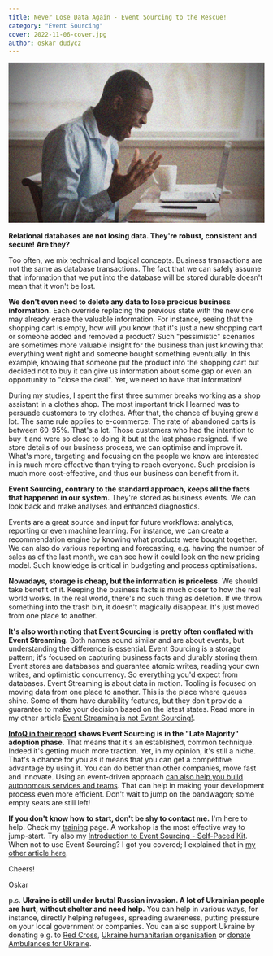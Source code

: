 ```yaml
---
title: Never Lose Data Again - Event Sourcing to the Rescue!
category: "Event Sourcing"
cover: 2022-11-06-cover.jpg
author: oskar dudycz
---
```


![cover](2022-11-06-cover.jpg)

**Relational databases are not losing data. They're robust, consistent and secure! Are they?**

Too often, we mix technical and logical concepts. Business transactions are not the same as database transactions. The fact that we can safely assume that information that we put into the database will be stored durable doesn't mean that it won't be lost.

**We don't even need to delete any data to lose precious business information.** Each override replacing the previous state with the new one may already erase the valuable information. For instance, seeing that the shopping cart is empty, how will you know that it's just a new shopping cart or someone added and removed a product? Such "pessimistic" scenarios are sometimes more valuable insight for the business than just knowing that everything went right and someone bought something eventually. In this example, knowing that someone put the product into the shopping cart but decided not to buy it can give us information about some gap or even an opportunity to "close the deal". Yet, we need to have that information!

During my studies, I spent the first three summer breaks working as a shop assistant in a clothes shop. The most important trick I learned was to persuade customers to try clothes. After that, the chance of buying grew a lot. The same rule applies to e-commerce. The rate of abandoned carts is between 60-95%. That's a lot. Those customers who had the intention to buy it and were so close to doing it but at the last phase resigned. If we store details of our business process, we can optimise and improve it. What's more, targeting and focusing on the people we know are interested in is much more effective than trying to reach everyone. Such precision is much more cost-effective, and thus our business can benefit from it.

**Event Sourcing, contrary to the standard approach, keeps all the facts that happened in our system.** They're stored as business events. We can look back and make analyses and enhanced diagnostics. 

Events are a great source and input for future workflows: analytics, reporting or even machine learning. For instance, we can create a recommendation engine by knowing what products were bought together. We can also do various reporting and forecasting, e.g. having the number of sales as of the last month, we can see how it could look on the new pricing model. Such knowledge is critical in budgeting and process optimisations.

**Nowadays, storage is cheap, but the information is priceless.** We should take benefit of it. Keeping the business facts is much closer to how the real world works. In the real world, there's no such thing as deletion. If we throw something into the trash bin, it doesn't magically disappear. It's just moved from one place to another.

**It's also worth noting that Event Sourcing is pretty often conflated with Event Streaming.** Both names sound similar and are about events, but understanding the difference is essential. Event Sourcing is a storage pattern; it's focused on capturing business facts and durably storing them. Event stores are databases and guarantee atomic writes, reading your own writes, and optimistic concurrency. So everything you'd expect from databases. Event Streaming is about data in motion. Tooling is focused on moving data from one place to another. This is the place where queues shine. Some of them have durability features, but they don't provide a guarantee to make your decision based on the latest states. Read more in my other article [Event Streaming is not Event Sourcing!](/en/event_streaming_is_not_event_sourcing/).

**[InfoQ in their report](https://www.infoq.com/articles/architecture-trends-2022/) shows Event Sourcing is in the "Late Majority" adoption phase.** That means that it's an established, common technique. Indeed it's getting much more traction. Yet, in my opinion, it's still a niche. That's a chance for you as it means that you can get a competitive advantage by using it. You can do better than other companies, move fast and innovate.  Using an event-driven approach [can also help you build autonomous services and teams](/en/how_using_events_help_in_teams_autonomy/). That can help in making your development process even more efficient. Don't wait to jump on the bandwagon; some empty seats are still left!

**If you don't know how to start, don't be shy to contact me.** I'm here to help. Check my [training](/en/training/) page. A workshop is the most effective way to jump-start. Try also my [Introduction to Event Sourcing - Self-Paced Kit](https://event-driven.io/en/introduction_to_event_sourcing/). When not to use Event Sourcing? I got you covered; I explained that in [my other article here](/en/when_not_to_use_event_sourcing/).

Cheers!

Oskar

p.s. **Ukraine is still under brutal Russian invasion. A lot of Ukrainian people are hurt, without shelter and need help.** You can help in various ways, for instance, directly helping refugees, spreading awareness, putting pressure on your local government or companies. You can also support Ukraine by donating e.g. to [Red Cross](https://www.icrc.org/en/donate/ukraine), [Ukraine humanitarian organisation](https://savelife.in.ua/en/donate/) or [donate Ambulances for Ukraine](https://www.gofundme.com/f/help-to-save-the-lives-of-civilians-in-a-war-zone).
